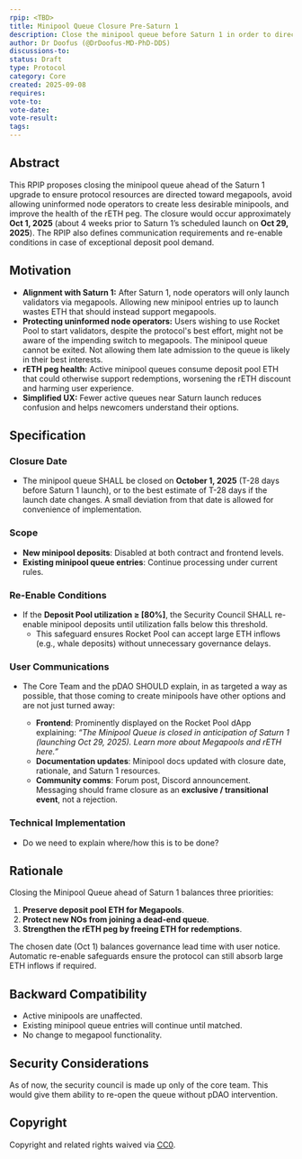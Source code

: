 ```yaml
---
rpip: <TBD>
title: Minipool Queue Closure Pre-Saturn 1
description: Close the minipool queue before Saturn 1 in order to direct ETH deposits to megapools at launch.
author: Dr Doofus (@DrDoofus-MD-PhD-DDS)
discussions-to:
status: Draft
type: Protocol
category: Core
created: 2025-09-08
requires:
vote-to:
vote-date:
vote-result:
tags:
---
```


## Abstract

This RPIP proposes closing the minipool queue ahead of the Saturn 1 upgrade to ensure protocol resources are directed toward megapools, avoid allowing uninformed node operators to create less desirable minipools, and improve the health of the rETH peg. The closure would occur approximately **Oct 1, 2025** (about 4 weeks prior to Saturn 1’s scheduled launch on **Oct 29, 2025**). The RPIP also defines communication requirements and re-enable conditions in case of exceptional deposit pool demand.

## Motivation

- **Alignment with Saturn 1:** After Saturn 1, node operators will only launch validators via megapools. Allowing new minipool entries up to launch wastes ETH that should instead support megapools.
- **Protecting uninformed node operators:** Users wishing to use Rocket Pool to start validators, despite the protocol's best effort, might not be aware of the impending switch to megapools. The minipool queue cannot be exited. Not allowing them late admission to the queue is likely in their best interests.
- **rETH peg health:** Active minipool queues consume deposit pool ETH that could otherwise support redemptions, worsening the rETH discount and harming user experience.
- **Simplified UX:** Fewer active queues near Saturn launch reduces confusion and helps newcomers understand their options.

## Specification

### Closure Date

- The minipool queue SHALL be closed on **October 1, 2025** (T-28 days before Saturn 1 launch), or to the best estimate of T-28 days if the launch date changes. A small deviation from that date is allowed for convenience of implementation.

### Scope

- **New minipool deposits**: Disabled at both contract and frontend levels.
- **Existing minipool queue entries**: Continue processing under current rules.

### Re-Enable Conditions

- If the **Deposit Pool utilization ≥ [80%]**, the Security Council SHALL re-enable minipool deposits until utilization falls below this threshold.
  - This safeguard ensures Rocket Pool can accept large ETH inflows (e.g., whale deposits) without unnecessary governance delays.

### User Communications

- The Core Team and the pDAO SHOULD explain, in as targeted a way as possible, that those coming to create minipools have other options and are not just turned away:

  - **Frontend**: Prominently displayed on the Rocket Pool dApp explaining: _“The Minipool Queue is closed in anticipation of Saturn 1 (launching Oct 29, 2025). Learn more about Megapools and rETH here.”_
  - **Documentation updates**: Minipool docs updated with closure date, rationale, and Saturn 1 resources.
  - **Community comms**: Forum post, Discord announcement. Messaging should frame closure as an **exclusive / transitional event**, not a rejection.

### Technical Implementation

- Do we need to explain where/how this is to be done?

## Rationale

Closing the Minipool Queue ahead of Saturn 1 balances three priorities:

1. **Preserve deposit pool ETH for Megapools**.
2. **Protect new NOs from joining a dead-end queue**.
3. **Strengthen the rETH peg by freeing ETH for redemptions**.

The chosen date (Oct 1) balances governance lead time with user notice. Automatic re-enable safeguards ensure the protocol can still absorb large ETH inflows if required.

## Backward Compatibility

- Active minipools are unaffected.
- Existing minipool queue entries will continue until matched.
- No change to megapool functionality.

## Security Considerations

As of now, the security council is made up only of the core team. This would give them ability to re-open the queue without pDAO intervention.

## Copyright

Copyright and related rights waived via [CC0](https://creativecommons.org/publicdomain/zero/1.0/).
